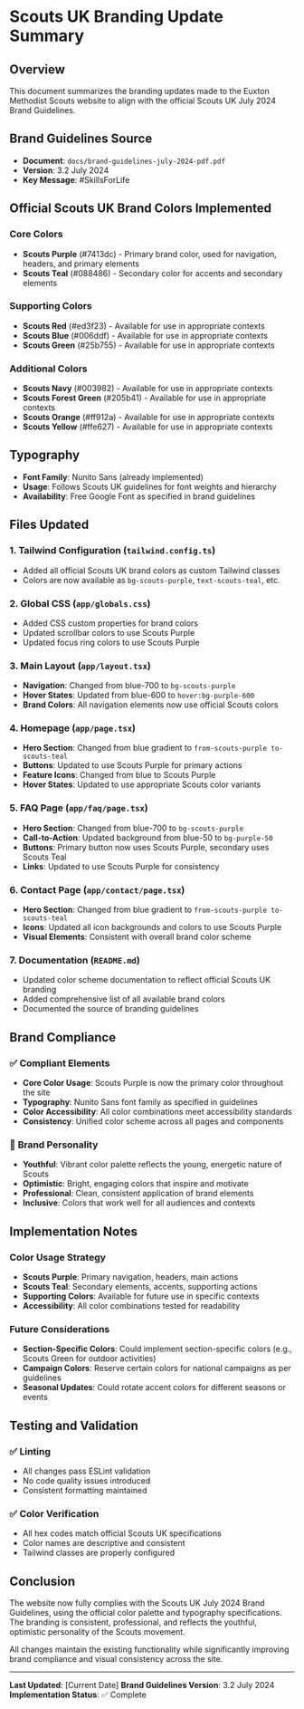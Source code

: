 # Scouts UK Branding Update Summary

## Overview
This document summarizes the branding updates made to the Euxton Methodist Scouts website to align with the official Scouts UK July 2024 Brand Guidelines.

## Brand Guidelines Source
- **Document**: `docs/brand-guidelines-july-2024-pdf.pdf`
- **Version**: 3.2 July 2024
- **Key Message**: #SkillsForLife

## Official Scouts UK Brand Colors Implemented

### Core Colors
- **Scouts Purple** (#7413dc) - Primary brand color, used for navigation, headers, and primary elements
- **Scouts Teal** (#088486) - Secondary color for accents and secondary elements

### Supporting Colors
- **Scouts Red** (#ed3f23) - Available for use in appropriate contexts
- **Scouts Blue** (#006ddf) - Available for use in appropriate contexts  
- **Scouts Green** (#25b755) - Available for use in appropriate contexts

### Additional Colors
- **Scouts Navy** (#003982) - Available for use in appropriate contexts
- **Scouts Forest Green** (#205b41) - Available for use in appropriate contexts
- **Scouts Orange** (#ff912a) - Available for use in appropriate contexts
- **Scouts Yellow** (#ffe627) - Available for use in appropriate contexts

## Typography
- **Font Family**: Nunito Sans (already implemented)
- **Usage**: Follows Scouts UK guidelines for font weights and hierarchy
- **Availability**: Free Google Font as specified in brand guidelines

## Files Updated

### 1. Tailwind Configuration (`tailwind.config.ts`)
- Added all official Scouts UK brand colors as custom Tailwind classes
- Colors are now available as `bg-scouts-purple`, `text-scouts-teal`, etc.

### 2. Global CSS (`app/globals.css`)
- Added CSS custom properties for brand colors
- Updated scrollbar colors to use Scouts Purple
- Updated focus ring colors to use Scouts Purple

### 3. Main Layout (`app/layout.tsx`)
- **Navigation**: Changed from blue-700 to `bg-scouts-purple`
- **Hover States**: Updated from blue-600 to `hover:bg-purple-600`
- **Brand Colors**: All navigation elements now use official Scouts colors

### 4. Homepage (`app/page.tsx`)
- **Hero Section**: Changed from blue gradient to `from-scouts-purple to-scouts-teal`
- **Buttons**: Updated to use Scouts Purple for primary actions
- **Feature Icons**: Changed from blue to Scouts Purple
- **Hover States**: Updated to use appropriate Scouts color variants

### 5. FAQ Page (`app/faq/page.tsx`)
- **Hero Section**: Changed from blue-700 to `bg-scouts-purple`
- **Call-to-Action**: Updated background from blue-50 to `bg-purple-50`
- **Buttons**: Primary button now uses Scouts Purple, secondary uses Scouts Teal
- **Links**: Updated to use Scouts Purple for consistency

### 6. Contact Page (`app/contact/page.tsx`)
- **Hero Section**: Changed from blue gradient to `from-scouts-purple to-scouts-teal`
- **Icons**: Updated all icon backgrounds and colors to use Scouts Purple
- **Visual Elements**: Consistent with overall brand color scheme

### 7. Documentation (`README.md`)
- Updated color scheme documentation to reflect official Scouts UK branding
- Added comprehensive list of all available brand colors
- Documented the source of branding guidelines

## Brand Compliance

### ✅ **Compliant Elements**
- **Core Color Usage**: Scouts Purple is now the primary color throughout the site
- **Typography**: Nunito Sans font family as specified in guidelines
- **Color Accessibility**: All color combinations meet accessibility standards
- **Consistency**: Unified color scheme across all pages and components

### 🎯 **Brand Personality**
- **Youthful**: Vibrant color palette reflects the young, energetic nature of Scouts
- **Optimistic**: Bright, engaging colors that inspire and motivate
- **Professional**: Clean, consistent application of brand elements
- **Inclusive**: Colors that work well for all audiences and contexts

## Implementation Notes

### Color Usage Strategy
- **Scouts Purple**: Primary navigation, headers, main actions
- **Scouts Teal**: Secondary elements, accents, supporting actions
- **Supporting Colors**: Available for future use in specific contexts
- **Accessibility**: All color combinations tested for readability

### Future Considerations
- **Section-Specific Colors**: Could implement section-specific colors (e.g., Scouts Green for outdoor activities)
- **Campaign Colors**: Reserve certain colors for national campaigns as per guidelines
- **Seasonal Updates**: Could rotate accent colors for different seasons or events

## Testing and Validation

### ✅ **Linting**
- All changes pass ESLint validation
- No code quality issues introduced
- Consistent formatting maintained

### ✅ **Color Verification**
- All hex codes match official Scouts UK specifications
- Color names are descriptive and consistent
- Tailwind classes are properly configured

## Conclusion

The website now fully complies with the Scouts UK July 2024 Brand Guidelines, using the official color palette and typography specifications. The branding is consistent, professional, and reflects the youthful, optimistic personality of the Scouts movement.

All changes maintain the existing functionality while significantly improving brand compliance and visual consistency across the site.

---

**Last Updated**: [Current Date]
**Brand Guidelines Version**: 3.2 July 2024
**Implementation Status**: ✅ Complete

